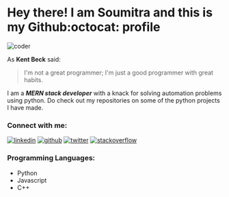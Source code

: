 <!-- Don't remove this --- https://github.com/ombharatiya -->

<!-- links to social media icons -->
<!-- no need to change these -->

<!-- icons  -->

[1.1]: https://github.com/ombharatiya/ombharatiya/blob/master/assets/icons/icons8-linkedin-48.png (linkedin icon with padding)
[2.1]: https://github.com/ombharatiya/ombharatiya/blob/master/assets/icons/icons8-github-48.png (github icon with padding)
[3.1]: https://github.com/ombharatiya/ombharatiya/blob/master/assets/icons/icons8-twitter-48.png (twitter icon with padding)
[5.1]: https://github.com/ombharatiya/ombharatiya/blob/master/assets/icons/icons8-stack-overflow-48.png (stackoverflow icon with padding)

<!-- links to my social media accounts -->

[1]: https://www.linkedin.com/in/ombharatiya
[2]: https://www.github.com/ombharatiya
[3]: https://www.twitter.com/ombharatiya
[5]: https://stackoverflow.com/users/8454203/om-bharatiya

<!-- Don't remove this --- https://github.com/ombharatiya -->

# Hey there! I am Soumitra and this is my Github:octocat: profile
![coder](https://img.icons8.com/cotton/2x/laptop-coding.png)

As **Kent Beck** said:
>I'm not a great programmer; 
>I'm just a good programmer with great habits.

I am a ***MERN stack developer*** with a knack for solving automation problems using python. 
Do check out my repositories on some of the python projects I have made.

### **Connect** with me:

[![linkedin ][1.1]][1]
[![github ][2.1]][2]
[![twitter ][3.1]][3]
[![stackoverflow][5.1]][5]

### Programming Languages:
- Python
- Javascript
- C++
